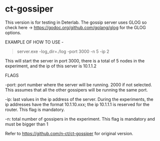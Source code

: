 # ct-gossiper

This version is for testing in Deterlab.
The gossip server uses GLOG so check here -> https://godoc.org/github.com/golang/glog for the GLOG options.

EXAMPLE OF HOW TO USE -

  > server.exe -log_dir=./log -port 3000 -n 5 -ip 2

  This will start the server in port 3000, there is a total of 5 nodes in the experiment, and the ip of this server is 10.1.1.2

FLAGS

-port: port number where the server will be running. 2000 if not selected. This assumes that all the other gossipers will be running the same port.

-ip: last values in the ip address of the server. During the experiments, the ip addresses have the format 10.1.10.xxx; the ip 10.1.1.1 is reserved for the router. This flag is mandatory.

-n: total number of gossipers in the experiment. This flag is mandatory and must be bigger than 1

Refer to https://github.com/n-ct/ct-gossiper for original version.
